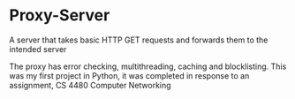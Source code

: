 # Proxy-Server
A server that takes basic HTTP GET requests and forwards them to the intended server

The proxy has error checking, multithreading, caching and blocklisting.
This was my first project in Python, it was completed in response to an assignment, CS 4480 Computer Networking
